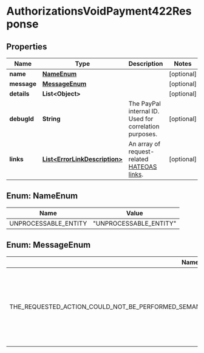 

# AuthorizationsVoidPayment422Response


## Properties

| Name | Type | Description | Notes |
|------------ | ------------- | ------------- | -------------|
|**name** | [**NameEnum**](#NameEnum) |  |  [optional] |
|**message** | [**MessageEnum**](#MessageEnum) |  |  [optional] |
|**details** | **List&lt;Object&gt;** |  |  [optional] |
|**debugId** | **String** | The PayPal internal ID. Used for correlation purposes. |  [optional] |
|**links** | [**List&lt;ErrorLinkDescription&gt;**](ErrorLinkDescription.md) | An array of request-related [HATEOAS links](https://en.wikipedia.org/wiki/HATEOAS). |  [optional] |



## Enum: NameEnum

| Name | Value |
|---- | -----|
| UNPROCESSABLE_ENTITY | &quot;UNPROCESSABLE_ENTITY&quot; |



## Enum: MessageEnum

| Name | Value |
|---- | -----|
| THE_REQUESTED_ACTION_COULD_NOT_BE_PERFORMED_SEMANTICALLY_INCORRECT_OR_FAILED_BUSINESS_VALIDATION_ | &quot;The requested action could not be performed, semantically incorrect, or failed business validation.&quot; |



